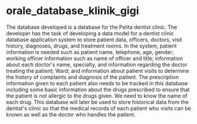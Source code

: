 # orale_database_klinik_gigi

The database developed is a database for the Pelita dentist clinic. The developer has the task of developing a data model for a dentist clinic database application system to store patient data, officers, doctors, visit history, diagnoses, drugs, and treatment rooms. In the system, patient information is needed such as patient name, telephone, age, gender; working officer information such as name of officer and title; information about each doctor's name, specialty, and information regarding the doctor treating the patient; Ward; and information about patient visits to determine the history of complaints and diagnosis of the patient. The prescription information given to each patient also needs to be tracked in this database including some basic information about the drugs prescribed to ensure that the patient is not allergic to the drugs given. We need to know the name of each drug. This database will later be used to store historical data from the dentist's clinic so that the medical records of each patient who visits can be known as well as the doctor who handles the patient.

